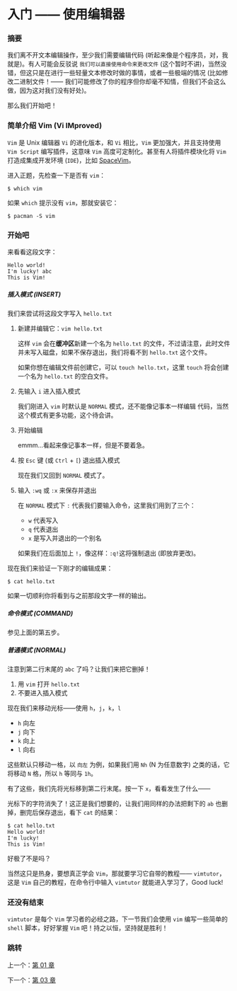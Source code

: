# 入门 —— 使用编辑器

### 摘要

我们离不开文本编辑操作，至少我们需要编辑代码
(听起来像是个程序员，对，我就是)。有人可能会反驳说 `我们可以直接使用命令来更改文件`
(这个暂时不讲)，当然没错，但这只是在进行一些轻量文本修改时做的事情，或者一些极端的情况
(比如修改二进制文件！——
我们可能修改了你的程序但你却毫不知情，但我们不会这么做，因为这对我们没有好处)。

那么我们开始吧！

### 简单介绍 Vim (Vi IMproved)

`Vim` 是 Unix 编辑器 `Vi` 的进化版本，和 `Vi` 相比，`Vim`
更加强大，并且支持使用 `Vim Script` 编写插件，这意味 `Vim`
高度可定制化。甚至有人将插件模块化将 `Vim` 打造成集成开发环境
(`IDE`)，比如 [SpaceVim](https://spacevim.org/cn/)。

进入正题，先检查一下是否有 `vim`：

``` shell
$ which vim
```

如果 `which` 提示没有 `vim`，那就安装它：

``` shell
$ pacman -S vim
```

### 开始吧

来看看这段文字：

```
Hello world!
I'm lucky! abc
This is Vim!
```

##### 插入模式 (INSERT)

我们来尝试将这段文字写入 `hello.txt`

1. 新建并编辑它：`vim hello.txt`

   这样 `vim` 会在**缓冲区**新建一个名为 `hello.txt`
   的文件，不过请注意，此时文件并未写入磁盘，如果不保存退出，我们将看不到
   `hello.txt` 这个文件。

   如果你想在编辑文件前创建它，可以 `touch hello.txt`，这里
   `touch` 将会创建一个名为 `hello.txt` 的空白文件。

2. 先输入 `i` 进入插入模式

   我们刚进入 `vim` 时默认是 `NORMAL` 模式，还不能像记事本一样编辑
   代码，当然这个模式有更多功能，这个待会讲。

3. 开始编辑

   emmm...看起来像记事本一样，但是不要着急。

4. 按 `Esc` 键 (或 `Ctrl` + `[`) 退出插入模式

   现在我们又回到 `NORMAL` 模式了。

5. 输入 `:wq` 或 `:x` 来保存并退出

   在 `NORMAL` 模式下 `:`
   代表我们要输入命令，这里我们用到了三个：

   - `w` 代表写入
   - `q` 代表退出
   - `x` 是写入并退出的一个别名

   如果我们在后面加上 `!`，像这样：`:q!`这将强制退出
   (即放弃更改)。

现在我们来验证一下刚才的编辑成果：

``` shell
$ cat hello.txt
```

如果一切顺利你将看到与之前那段文字一样的输出。

##### 命令模式 (COMMAND)

参见上面的第五步。

##### 普通模式 (NORMAL)

注意到第二行末尾的 `abc` 了吗？让我们来把它删掉！

1. 用 `vim` 打开 `hello.txt`
2. 不要进入插入模式

现在我们来移动光标——使用 `h`，`j`，`k`，`l`

- `h` 向左
- `j` 向下
- `k` 向上
- `l` 向右

这些默认只移动一格，以 `向左`
为例，如果我们用 `Nh` (N 为任意数字)
之类的话，它将移动 `N` 格，所以 `h` 等同与 `1h`。

有了这些，我们先将光标移到第二行末尾。按一下 `x`，看看发生了什么——

光标下的字符消失了！这正是我们想要的，让我们用同样的办法把剩下的
`ab` 也删掉，删完后保存退出，看下 `cat` 的结果：

```
$ cat hello.txt
Hello world!
I'm lucky!
This is Vim!
```

好极了不是吗？

当然这只是热身，要想真正学会 `Vim`，那就要学习它自带的教程——
`vimtutor`，这是 `Vim` 自己的教程，在命令行中输入
`vimtutor` 就能进入学习了，Good luck!

### 还没有结束

`vimtutor` 是每个 `Vim` 学习者的必经之路，下一节我们会使用 `vim`
编写一些简单的 `shell` 脚本，好好掌握 `Vim` 吧！持之以恒，坚持就是胜利！

### 跳转

上一个：[第 01 章](https://github.com/supdrewin/linux-tutorials/blob/master/ch-01.md)

下一个：[第 03 章](https://github.com/supdrewin/linux-tutorials/blob/master/ch-03.md)
